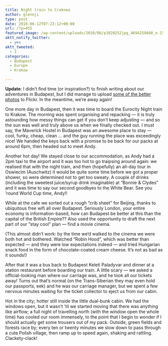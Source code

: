 ```yaml
---
title: Night train to Crakowa
author: glennji
type: post
date: 2010-06-12T07:23:12+00:00
url: /?p=455
featured_image: /wp-content/uploads/2010/06/p1020252jpg_4694259660_o-1568x954.jpg
aktt_notify_twitter:
  - yes
aktt_tweeted:
  - 1
categories:
  - Budapest
  - Europe
  - Krakow

---
```

<!-- p, li { white-space: pre-wrap; } -->

**Update**: I didn&#8217;t find time (or inspiration?) to finish writing about our adventures in Budapest, but I did manage to upload [some of the better photos][1] to Flickr. In the meantime, we&#8217;re away again!
  
One more day in Budapest, then it was time to board the Eurocity Night train to Krakow. The morning was spent organising and repacking &#8212; it is truly astounding how messy things can get if you don&#8217;t keep adjusting &#8212; and so the sun was well and truly above us when we finally checked out. I must say, the Maverick Hostel in Budapest was an awesome place to stay &#8212; cool, funky, cheap, clean &#8230; and the guy running the place was exceedingly nice! We handed the keys back with a promise to be back for our packs at around 6pm, then headed out to meet Andy.
  
Another hot day! We stayed close to our accommodation, as Andy had a 2pm taxi to the airport and it was too hot to go traipsing around again: we realised that with the night train, and then (hopefully) an all-day tour in Oswiecim (Auschwitz) it would be quite some time before we got a proper shower, so were determined not to get too sweaty. A couple of drinks (including the sweetest juice/syrup drink imaginable) at &#8220;Bonnie & Clydes&#8221; and it was time to say our second goodbyes to the White Bear. See you &#8217;round World Cup time, Andy!!
  
While at the cafe we sorted out a rough &#8220;crib sheet&#8221; for Beijing, thanks to ubiquitous free wifi all over Budapest. Seriously London, your entire economy is information-based, how can Budapest be better at this than the capital of the British Empire?? Also used the opportunity to draft the next part of our &#8220;stay cool&#8221; plan &#8212; find a movie cinema.
  
(This almost didn&#8217;t work: by the time we&#8217;d walked to the cinema we were both hot and bothered. Watched &#8220;Robin Hood&#8221;, which was better than expected &#8212; and they were low expectations indeed &#8212; and tried Hungarian snack food in the form of chocolate-coated cream cheese. It&#8217;s not as bad as it sounds!)
  
After that it was a bus back to Budapest Keleti Paladyvar and dinner at a station restaurant before boarding our train. A little scary &#8212; we asked a official-looking man where our carriage was, and he took all our tickets away! Turns out that&#8217;s normal (on the Trans-Siberian they may even hold our passports, eek) and he was our carriage manager, but we spent a few nervous minutes waiting for the ticket collector to eject us from our cabin.
  
Hot in the city; hotter still inside the little dual-bunk cabin. We had the windows open, but it wasn&#8217;t &#8217;til we started moving that there was anything like airflow; a full night of travelling north (with the window open the whole time) has cooled our room immensely, to the point that I begin to wonder if I should actually get some trousers out of my pack. Outside, green fields and forests race by; every ten or twenty minutes we slow down to pass through a cute Polish village, then ramp up to speed again, shaking and rattling. Clackety-clack!<!--EndFragment-->

 [1]: http://www.flickr.com/photos/glennji/tags/budapest/
